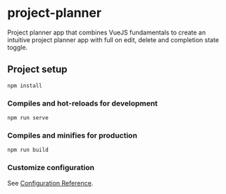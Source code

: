 # project-planner

Project planner app that combines VueJS fundamentals to create an intuitive project planner app with full on edit, delete and completion state toggle.

## Project setup

```
npm install
```

### Compiles and hot-reloads for development

```
npm run serve
```

### Compiles and minifies for production

```
npm run build
```

### Customize configuration

See [Configuration Reference](https://cli.vuejs.org/config/).
